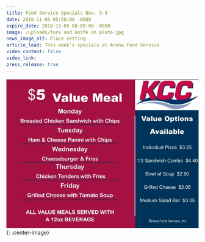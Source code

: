 ```yaml
---
title: Food Service Specials Nov. 5-9
date: 2018-11-05 05:58:00 -0600
expire_date: 2018-11-09 00:00:00 -0600
image: /uploads/fork and knife on plate.jpg
news_image_alt: Place setting
article_lead: This week's specials at Arena Food Service
video_content: false
video_link:
press_release: true
---
```


![](/uploads/11-5--11-9-2018-value-menu-wk-1.jpg){: .center-image}